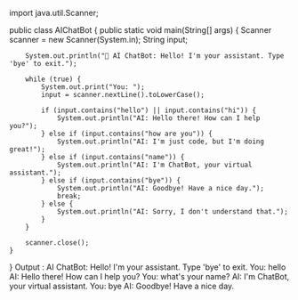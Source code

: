 import java.util.Scanner;

public class AIChatBot {
    public static void main(String[] args) {
        Scanner scanner = new Scanner(System.in);
        String input;

        System.out.println("🤖 AI ChatBot: Hello! I'm your assistant. Type 'bye' to exit.");

        while (true) {
            System.out.print("You: ");
            input = scanner.nextLine().toLowerCase();

            if (input.contains("hello") || input.contains("hi")) {
                System.out.println("AI: Hello there! How can I help you?");
            } else if (input.contains("how are you")) {
                System.out.println("AI: I'm just code, but I'm doing great!");
            } else if (input.contains("name")) {
                System.out.println("AI: I'm ChatBot, your virtual assistant.");
            } else if (input.contains("bye")) {
                System.out.println("AI: Goodbye! Have a nice day.");
                break;
            } else {
                System.out.println("AI: Sorry, I don't understand that.");
            }
        }

        scanner.close();
    }
}
Output :
AI ChatBot: Hello! I'm your assistant. Type 'bye' to exit.
You: hello
AI: Hello there! How can I help you?
You: what's your name?
AI: I'm ChatBot, your virtual assistant.
You: bye
AI: Goodbye! Have a nice day.
